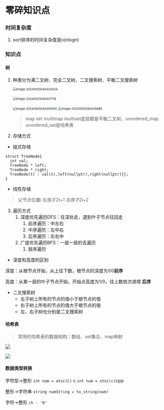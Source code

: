 # 零碎知识点

### 时间复杂度
1. sort排序的时间复杂度是o(nlogn)


### 知识点

#### 树
1. 种类分为满二叉树、完全二叉树、二叉搜索树、平衡二叉搜索树

   <img src="C:/Users/Taodi/Desktop/markdown%E6%93%8D%E4%BD%9C%E5%9B%BE%E7%89%87/image-20240925084325424.png" alt="image-20240925084325424" style="zoom:67%;" />

   ​	<img src="C:/Users/Taodi/Desktop/markdown%E6%93%8D%E4%BD%9C%E5%9B%BE%E7%89%87/image-20240925084337116.png" alt="image-20240925084337116" style="zoom:67%;" />

   <img src="C:/Users/Taodi/Desktop/markdown%E6%93%8D%E4%BD%9C%E5%9B%BE%E7%89%87/image-20240925084359291.png" alt="image-20240925084359291" style="zoom:67%;" />

   <img src="C:/Users/Taodi/Desktop/markdown%E6%93%8D%E4%BD%9C%E5%9B%BE%E7%89%87/image-20240925084415885.png" alt="image-20240925084415885" style="zoom:67%;" />

   > map set multimap multiset底层都是平衡二叉树，unordered_map unordered_set是哈希表

2. 存储方式
  * 链式存储

  ```
  struct TreeNode{
  	int val;
  	TreeNode * left;
  	TreeNode * right;
  	TreeNode(t) : val(t),left(nullptr),right(nullptr){};
  }
  ```

  

  * 线性存储

  > 父节点位置i  左孩子2*i+1 右孩子2*i+2

3. 遍历方式
   1. 深度优先遍历DFS：往深处走，遇到叶子节点往回走
      1. 前序遍历：中左右
      2. 中序遍历：左中右
      3. 后序遍历：左右中
   2. 广度优先遍历BFS：一层一层的去遍历
      1. 层序遍历



* 深度和高度的区别

深度：从根节点开始，从上往下数，根节点的深度为1/0**前序**

高度：从某一层的叶子节点开始，开始点高度为1/0，往上数依次递增 **后序** 

* 二叉搜索树
  * 左子树上所有的节点的值小于根节点的值
  * 右子树上所有的节点的值大于根节点的值
  * 左、右子树也分别是二叉搜索树



#### 哈希表

> 常用的哈希表的数据结构：数组、set集合、map映射

![](C:/Users/Taodi/Desktop/markdown%E6%93%8D%E4%BD%9C%E5%9B%BE%E7%89%87/67050237d29ded1a8c7d4e97.png)

![](C:/Users/Taodi/Desktop/markdown%E6%93%8D%E4%BD%9C%E5%9B%BE%E7%89%87/67050237d29ded1a8c7d4ea4.png)



#### 数据类型转换

字符型->整形  	 `int num = atoi(C)` c 	 `int num = stoi(c)`cpp

整形->字符串  `string numString = to_string(num)`

字符->整形 `ch - '0'`